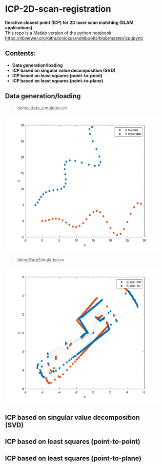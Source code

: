 # ICP-2D-scan-registration
**Iterative closest point (ICP) for 2D laser scan matching (SLAM applications).** \
This repo is a Matlab version of the python notebook: https://nbviewer.org/github/niosus/notebooks/blob/master/icp.ipynb

## Contents:
- **Data generation/loading**
- **ICP based on singular value decomposition (SVD)** 
- **ICP based on least squares (point-to-point)** 
- **ICP based on least squares (point-to-plane)** 

## **Data generation/loading**
> demo_data_simulation.m
<p float="left">
<img src="plots/demo_simulated_data.bmp" width="650" height="450"> 
</p>

> demoDataSimulation.m
<p float="left">
<img src="plots/demo_lidar_data.bmp" width="650" height="450"> 
</p>

## **ICP based on singular value decomposition (SVD)** 
## **ICP based on least squares (point-to-point)** 
## **ICP based on least squares (point-to-plane)** 






